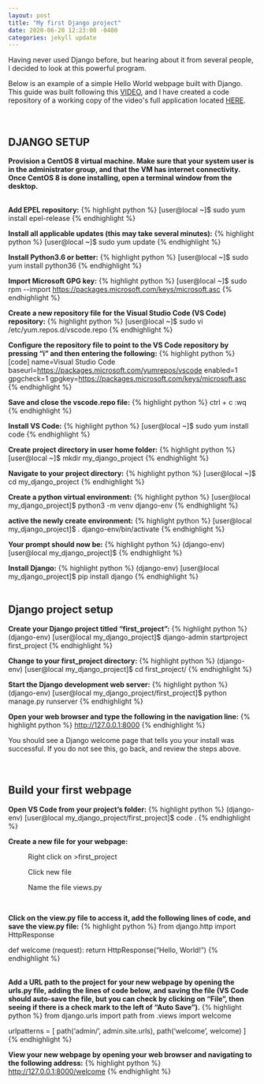 ```yaml
---
layout: post
title: "My first Django project"
date: 2020-06-20 12:23:00 -0400
categories: jekyll update
---
```

Having never used Django before, but hearing about it from several people, I decided to look at this powerful program.

Below is an example of a simple Hello World webpage built with Django.  This guide was built following this [VIDEO][django-howto], and I have created a code repository of a working copy of the video's full application located [HERE][github-todo].
<br/>
<br/>
<br/>

<h2>DJANGO SETUP</h2>

<b>Provision a CentOS 8 virtual machine.  Make sure that your system user is in the administrator group, and that the VM has internet connectivity. Once CentOS 8 is done installing, open a terminal window from the desktop.</b><br />
<br />

<b>Add EPEL repository:</b>
{% highlight python %}
[user@local ~]$ sudo yum install epel-release
{% endhighlight %}<br />

<b>Install all applicable updates (this may take several minutes):</b>
{% highlight python %}
[user@local ~]$ sudo yum update
{% endhighlight %}<br />

<b>Install Python3.6 or better:</b>
{% highlight python %}
[user@local ~]$ sudo yum install python36
{% endhighlight %}<br />

<b>Import Microsoft GPG key:</b>
{% highlight python %}
[user@local ~]$ sudo rpm --import https://packages.microsoft.com/keys/microsoft.asc
{% endhighlight %}<br />

<b>Create a new repository file for the Visual Studio Code (VS Code) repository:</b>
{% highlight python %}
[user@local ~]$ sudo vi /etc/yum.repos.d/vscode.repo
{% endhighlight %}<br />

<b>Configure the repository file to point to the VS Code repository by pressing “i” and then entering the following:</b>
{% highlight python %}
[code]
name=Visual Studio Code
baseurl=https://packages.microsoft.com/yumrepos/vscode
enabled=1
gpgcheck=1
gpgkey=https://packages.microsoft.com/keys/microsoft.asc
{% endhighlight %}<br />

<b>Save and close the vscode.repo file:</b>
{% highlight python %}
ctrl + c
:wq
{% endhighlight %}<br />

<b>Install VS Code:</b>
{% highlight python %}
[user@local ~]$ sudo yum install code
{% endhighlight %}<br />

<b>Create project directory in user home folder:</b>
{% highlight python %}
[user@local ~]$ mkdir my_django_project
{% endhighlight %}<br />

<b>Navigate to your project directory:</b>
{% highlight python %}
[user@local ~]$ cd my_django_project
{% endhighlight %}<br />

<b>Create a python virtual environment:</b>
{% highlight python %}
[user@local my_django_project]$ python3 -m venv django-env
{% endhighlight %}<br />

<b>active the newly create environment:</b>
{% highlight python %}
[user@local my_django_project]$ . django-env/bin/activate
{% endhighlight %}<br />

<b>Your prompt should now be:</b>
{% highlight python %}
(django-env) [user@local my_django_project]$
{% endhighlight %}<br />

<b>Install Django:</b>
{% highlight python %}
(django-env) [user@local my_django_project]$ pip install django
{% endhighlight %}<br />
<br />

<h2>Django project setup</h2>

<b>Create your Django project titled “first_project”:</b>
{% highlight python %}
(django-env) [user@local my_django_project]$ django-admin startproject first_project
{% endhighlight %}<br />

<b>Change to your first_project directory:</b>
{% highlight python %}
(django-env) [user@local my_django_project]$ cd first_project/
{% endhighlight %}<br />

<b>Start the Django development web server:</b>
{% highlight python %}
(django-env) [user@local my_django_project/first_project]$ python manage.py runserver
{% endhighlight %}<br />

<b>Open your web browser and type the following in the navigation line:</b>
{% highlight python %}
http://127.0.0.1:8000
{% endhighlight %}

You should see a Django welcome page that tells you your install was successful. If you do not see this, go back, and review the steps above.
<br />
<br />
<br />


<h2>Build your first webpage</h2>

<b>Open VS Code from your project’s folder:</b>
{% highlight python %}
(django-env) [user@local my_django_project/first_project]$ code .
{% endhighlight %}<br />

<b>Create a new file for your webpage:</b>
<p style="margin-left: 40px">Right click on >first_project</p>
<p style="margin-left: 40px">Click new file</p>
<p style="margin-left: 40px">Name the file views.py</p>
<br/>

<b>Click on the view.py file to access it, add the following lines of code, and save the view.py file:</b>
{% highlight python %}
from django.http import HttpResponse

def welcome (request):
    return HttpResponse(“Hello, World!”)
{% endhighlight %}<br /> 

<b>Add a URL path to the project for your new webpage by opening the urls.py file, adding the lines of code below, and saving the file (VS Code should auto-save the file, but you can check by clicking on “File”, then seeing if there is a check mark to the left of “Auto Save”).</b>
{% highlight python %}
from django.urls import path
from .views import welcome

urlpatterns = [
path(‘admin/’, admin.site.urls),
path(‘welcome’, welcome)
]
{% endhighlight %}<br />

<b>View your new webpage by opening your web browser and navigating to the following address:</b>
{% highlight python %}
http://127.0.0.1:8000/welcome
{% endhighlight %}



[django-howto]:https://www.youtube.com/watch?v=ovql0Ui3n_I&t=598s
[github-todo]:https://github.com/JohnFu11er/Django_example_project